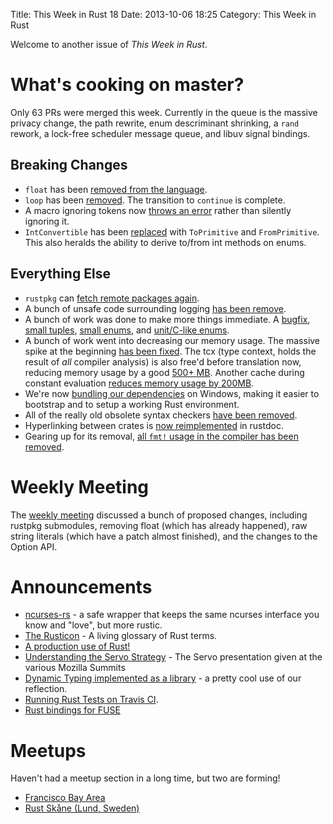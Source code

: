 Title: This Week in Rust 18
Date: 2013-10-06 18:25
Category: This Week in Rust

Welcome to another issue of *This Week in Rust*.

<!-- more -->

# What's cooking on master?

Only 63 PRs were merged this week. Currently in the queue is the massive
privacy change, the path rewrite, enum descriminant shrinking, a `rand`
rework, a lock-free scheduler message queue, and libuv signal bindings.

## Breaking Changes

- `float` has been [removed from the
  language](https://github.com/mozilla/rust/pull/9519).
- `loop` has been [removed](https://github.com/mozilla/rust/pull/9665). The
  transition to `continue` is complete.
- A macro ignoring tokens now [throws an
  error](https://github.com/mozilla/rust/pull/9673) rather than silently
  ignoring it.
- `IntConvertible` has been
  [replaced](https://github.com/mozilla/rust/pull/9250) with `ToPrimitive` and
  `FromPrimitive`. This also heralds the ability to derive to/from int methods
  on enums.

## Everything Else

- `rustpkg` can [fetch remote packages
  again](https://github.com/mozilla/rust/pull/9741).
- A bunch of unsafe code surrounding logging [has been
  remove](https://github.com/mozilla/rust/pull/9593).
- A bunch of work was done to make more things immediate. A
  [bugfix](https://github.com/mozilla/rust/pull/9643), [small
  tuples](https://github.com/mozilla/rust/pull/9656), [small
  enums](https://github.com/mozilla/rust/pull/9677), and [unit/C-like
  enums](https://github.com/mozilla/rust/pull/9699).
- A bunch of work went into decreasing our memory usage. The massive spike at
  the beginning [has been fixed](https://github.com/mozilla/rust/pull/9612).
  The tcx (type context, holds the result of *all* compiler analysis) is also
  free'd before translation now, reducing memory usage by a good [500+
  MB](https://github.com/mozilla/rust/pull/9686). Another cache during
  constant evaluation [reduces memory usage by
  200MB](https://github.com/mozilla/rust/pull/9722).
- We're now [bundling our
  dependencies](https://github.com/mozilla/rust/pull/9662) on Windows, making
  it easier to bootstrap and to setup a working Rust environment.
- All of the really old obsolete syntax checkers [have been
  removed](https://github.com/mozilla/rust/pull/9712).
- Hyperlinking between crates is [now
  reimplemented](https://github.com/mozilla/rust/pull/9691) in rustdoc.
- Gearing up for its removal, [all `fmt!` usage in the compiler has been
  removed](https://github.com/mozilla/rust/pull/9599).

# Weekly Meeting

The [weekly
meeting](https://github.com/mozilla/rust/wiki/Meeting-weekly-2013-10-01)
discussed a bunch of proposed changes, including rustpkg submodules, removing
float (which has already happened), raw string literals (which have a patch
almost finished), and the changes to the Option API.

# Announcements

- [ncurses-rs](https://github.com/jeaye/ncurses-rs) - a safe wrapper that
  keeps the same ncurses interface you know and "love", but more rustic.
- [The Rusticon](https://github.com/mozilla/rust/wiki/The%20Rusticon) - A
  living glossary of Rust terms.
- [A production use of
  Rust!](http://www.reddit.com/r/rust/comments/1nqzth/zeromq_helping_us_block_malicious_domains_in_real/)
- [Understanding the Servo
  Strategy](http://www.reddit.com/r/rust/comments/1ntnvf/understanding_the_servo_strategy/)
  \- The Servo presentation given at the various Mozilla Summits
- [Dynamic Typing implemented as a
  library](http://www.reddit.com/r/rust/comments/1nmarr/dynamic_typing_implemented_as_library_code/)
  \- a pretty cool use of our reflection.
- [Running Rust Tests on Travis
  CI](http://www.reddit.com/r/rust/comments/1ni84a/running_rust_tests_on_travis_ci/).
- [Rust bindings for
  FUSE](http://www.reddit.com/r/rust/comments/1ngqgr/rust_bindings_for_fuse_filesystem_in_userspace/)

# Meetups

Haven't had a meetup section in a long time, but two are forming!

- [Francisco Bay Area](http://www.meetup.com/Rust-Bay-Area/)
- [Rust Skåne (Lund, Sweden)](http://www.meetup.com/rust-skane/)
